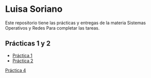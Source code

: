 # Luisa Soriano

Este repositorio tiene las prácticas y entregas de la materia Sistemas Operativos y Redes Para completar las tareas.

##  Prácticas 1 y 2

- [Práctica 1](./Practica_1.md)
- [Práctica 2](./Practica_2.md)

[Práctica 4](./https://github.com/Wichota/practica4)

